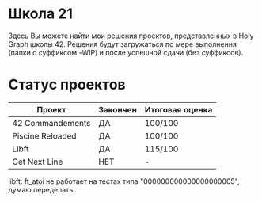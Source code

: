 # Школа 21
Здесь Вы можете найти мои решения проектов, представленных в Holy Graph школы 42. Решения будут загружаться по мере выполнения (папки с суффиксом -WIP) и после успешной сдачи (без суффиксов).

# Статус проектов
| Проект           | Закончен | Итоговая оценка |
| ---------------- | -------- | --------------- |
| 42 Commandements | ДА | 100/100 |
| Piscine Reloaded | ДА | 100/100 |
| Libft | ДА | 115/100 |
| Get Next Line | НЕТ | - |
libft: ft_atoi не работает на тестах типа "000000000000000000005", думаю переделать
